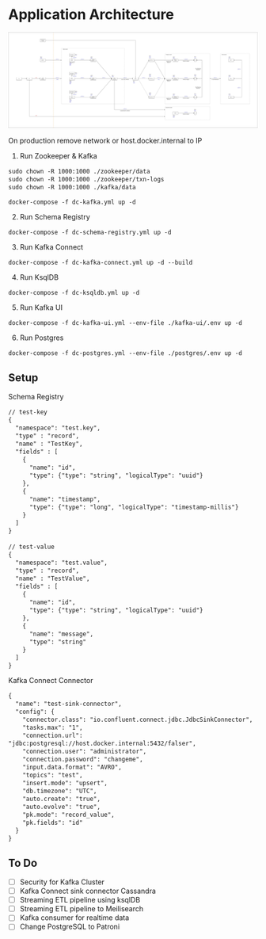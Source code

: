 # Application Architecture

![Application Architecture](https://raw.githubusercontent.com/rendiriz/application-architecture/main/images/application-architecture.jpg)

On production remove network or host.docker.internal to IP

1. Run Zookeeper & Kafka

```
sudo chown -R 1000:1000 ./zookeeper/data
sudo chown -R 1000:1000 ./zookeeper/txn-logs
sudo chown -R 1000:1000 ./kafka/data
```

```
docker-compose -f dc-kafka.yml up -d
```

2. Run Schema Registry

```
docker-compose -f dc-schema-registry.yml up -d
```

3. Run Kafka Connect

```
docker-compose -f dc-kafka-connect.yml up -d --build
```

4. Run KsqlDB

```
docker-compose -f dc-ksqldb.yml up -d
```

5. Run Kafka UI

```
docker-compose -f dc-kafka-ui.yml --env-file ./kafka-ui/.env up -d
```

6. Run Postgres

```
docker-compose -f dc-postgres.yml --env-file ./postgres/.env up -d
```

## Setup

Schema Registry

```
// test-key
{
  "namespace": "test.key",
  "type" : "record",
  "name" : "TestKey",
  "fields" : [
    {
      "name": "id",
      "type": {"type": "string", "logicalType": "uuid"}
    },
    {
      "name": "timestamp",
      "type": {"type": "long", "logicalType": "timestamp-millis"}
    }
  ]
}

// test-value
{
  "namespace": "test.value",
  "type" : "record",
  "name" : "TestValue",
  "fields" : [
    {
      "name": "id",
      "type": {"type": "string", "logicalType": "uuid"}
    },
    {
      "name": "message",
      "type": "string"
    }
  ]
}
```

Kafka Connect Connector

```
{
  "name": "test-sink-connector",
  "config": {
    "connector.class": "io.confluent.connect.jdbc.JdbcSinkConnector",
    "tasks.max": "1",
    "connection.url": "jdbc:postgresql://host.docker.internal:5432/falser",
    "connection.user": "administrator",
    "connection.password": "changeme",
    "input.data.format": "AVRO",
    "topics": "test",
    "insert.mode": "upsert",
    "db.timezone": "UTC",
    "auto.create": "true",
    "auto.evolve": "true",
    "pk.mode": "record_value",
    "pk.fields": "id"
  }
}
```

## To Do

- [ ] Security for Kafka Cluster
- [ ] Kafka Connect sink connector Cassandra
- [ ] Streaming ETL pipeline using ksqlDB
- [ ] Streaming ETL pipeline to Meilisearch
- [ ] Kafka consumer for realtime data
- [ ] Change PostgreSQL to Patroni
